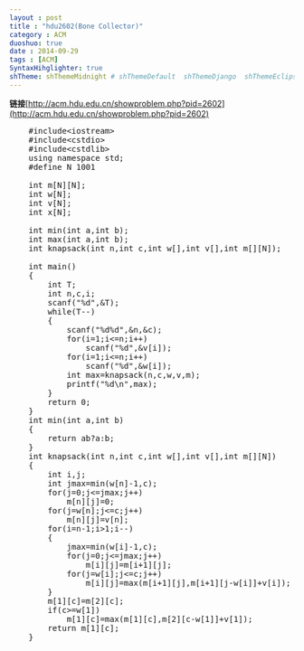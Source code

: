 ```yaml
---
layout : post
title : "hdu2602(Bone Collector)"
category : ACM
duoshuo: true
date : 2014-09-29
tags : [ACM]
SyntaxHihglighter: true
shTheme: shThemeMidnight # shThemeDefault  shThemeDjango  shThemeEclipse  shThemeEmacs  shThemeFadeToGrey  shThemeMidnight  shThemeRDark
---
```


**链接**[http://acm.hdu.edu.cn/showproblem.php?pid=2602](http://acm.hdu.edu.cn/showproblem.php?pid=2602)

<!-- more -->

<pre class="brush: c; ">
	#include&lt;iostream&gt;
	#include&lt;cstdio&gt;
	#include&lt;cstdlib&gt;
	using namespace std;
	#define N 1001

	int m[N][N];
	int w[N];
	int v[N];
	int x[N];
	
	int min(int a,int b);
	int max(int a,int b);
	int knapsack(int n,int c,int w[],int v[],int m[][N]);
	
	int main()
	{
	    int T;
	    int n,c,i;
	    scanf("%d",&T);
	    while(T--)
	    {
	        scanf("%d%d",&n,&c);
	        for(i=1;i<=n;i++)
	            scanf("%d",&v[i]);
	        for(i=1;i<=n;i++)
	            scanf("%d",&w[i]);
	        int max=knapsack(n,c,w,v,m);
	        printf("%d\n",max);
	    }
	    return 0;
	}
	int min(int a,int b)
	{
	    return a<b?a:b;
	}
	int max(int a,int b)
	{
	    return a>b?a:b;
	}
	int knapsack(int n,int c,int w[],int v[],int m[][N])
	{
	    int i,j;
	    int jmax=min(w[n]-1,c);
	    for(j=0;j<=jmax;j++)
	        m[n][j]=0;
	    for(j=w[n];j<=c;j++)
	        m[n][j]=v[n];
	    for(i=n-1;i>1;i--)
	    {
	        jmax=min(w[i]-1,c);
	        for(j=0;j<=jmax;j++)
	            m[i][j]=m[i+1][j];
	        for(j=w[i];j<=c;j++)
	            m[i][j]=max(m[i+1][j],m[i+1][j-w[i]]+v[i]);
	    }
	    m[1][c]=m[2][c];
	    if(c>=w[1])
	        m[1][c]=max(m[1][c],m[2][c-w[1]]+v[1]);
	    return m[1][c];
	}
</pre>
